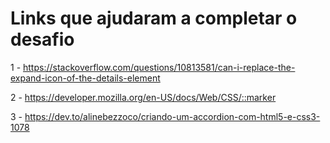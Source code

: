 # Links que ajudaram a completar o desafio
1 - https://stackoverflow.com/questions/10813581/can-i-replace-the-expand-icon-of-the-details-element

2 - https://developer.mozilla.org/en-US/docs/Web/CSS/::marker

3 - https://dev.to/alinebezzoco/criando-um-accordion-com-html5-e-css3-1078